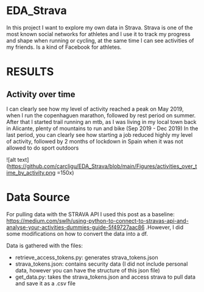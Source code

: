 # EDA_Strava
In this project I want to explore my own data in Strava. Strava is one of the most known social networks for athletes and I use it to track my progress and shape when running or cycling, at the same time I can see activities of my friends. Is a kind of Facebook for athletes. 

# RESULTS
## Activity over time
I can clearly see how my level of activity reached a peak on May 2019, when I run the copenhaguen marathon, followed by rest period on summer. 
After that I started trail running an mtb, as I was living in my local town back in Alicante, plenty of mountains to run and bike (Sep 2019 - Dec 2019)
In the last period, you can clearly see how starting a job reduced highly my level of activity, followed by 2 months of lockdown in Spain when it was not allowed to do sport outdoors

![alt text](https://github.com/carcligu/EDA_Strava/blob/main/Figures/activities_over_time_by_activity.png =150x)

# Data Source
For pulling data with the STRAVA API I used this post as a baseline: https://medium.com/swlh/using-python-to-connect-to-stravas-api-and-analyse-your-activities-dummies-guide-5f49727aac86 .However, I did some modifications on how to convert the data into a df. 

Data is gathered with the files: 
* retrieve_access_tokens.py: generates strava_tokens.json
* strava_tokens.json: contains security data (I did not include personal data, however you can have the structure of this json file)
* get_data.py: takes the strava_tokens.json and access strava to pull data and save it as a .csv file


